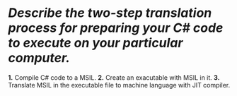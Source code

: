 # *Describe the two-step translation process for preparing your C# code to execute on your particular computer.*

**1.** Compile C# code to a MSIL.
**2.** Create an exacutable with MSIL in it.
**3.** Translate MSIL in the executable file to machine language with JIT compiler.